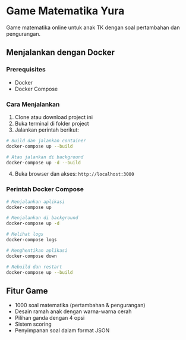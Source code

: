 # Game Matematika Yura

Game matematika online untuk anak TK dengan soal pertambahan dan pengurangan.

## Menjalankan dengan Docker

### Prerequisites
- Docker
- Docker Compose

### Cara Menjalankan

1. Clone atau download project ini
2. Buka terminal di folder project
3. Jalankan perintah berikut:

```bash
# Build dan jalankan container
docker-compose up --build

# Atau jalankan di background
docker-compose up -d --build
```

4. Buka browser dan akses: `http://localhost:3000`

### Perintah Docker Compose

```bash
# Menjalankan aplikasi
docker-compose up

# Menjalankan di background
docker-compose up -d

# Melihat logs
docker-compose logs

# Menghentikan aplikasi
docker-compose down

# Rebuild dan restart
docker-compose up --build
```

## Fitur Game
- 1000 soal matematika (pertambahan & pengurangan)
- Desain ramah anak dengan warna-warna cerah
- Pilihan ganda dengan 4 opsi
- Sistem scoring
- Penyimpanan soal dalam format JSON
